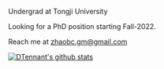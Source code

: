 Undergrad at Tongji University

Looking for a PhD position starting Fall-2022.

Reach me at zhaobc.gm@gmail.com

[![DTennant's github stats](https://github-readme-stats.vercel.app/api?username=DTennant&show_icons=true)](https://github.com/DTennant/)

<!--
**DTennant/DTennant** is a ✨ _special_ ✨ repository because its `README.md` (this file) appears on your GitHub profile.

Here are some ideas to get you started:

- 🔭 I’m currently working on ...
- 🌱 I’m currently learning ...
- 👯 I’m looking to collaborate on ...
- 🤔 I’m looking for help with ...
- 💬 Ask me about ...
- 📫 How to reach me: ...
- 😄 Pronouns: ...
- ⚡ Fun fact: ...
-->
